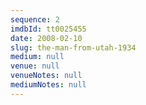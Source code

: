 ```yaml
---
sequence: 2
imdbId: tt0025455
date: 2008-02-10
slug: the-man-from-utah-1934
medium: null
venue: null
venueNotes: null
mediumNotes: null
---
```


